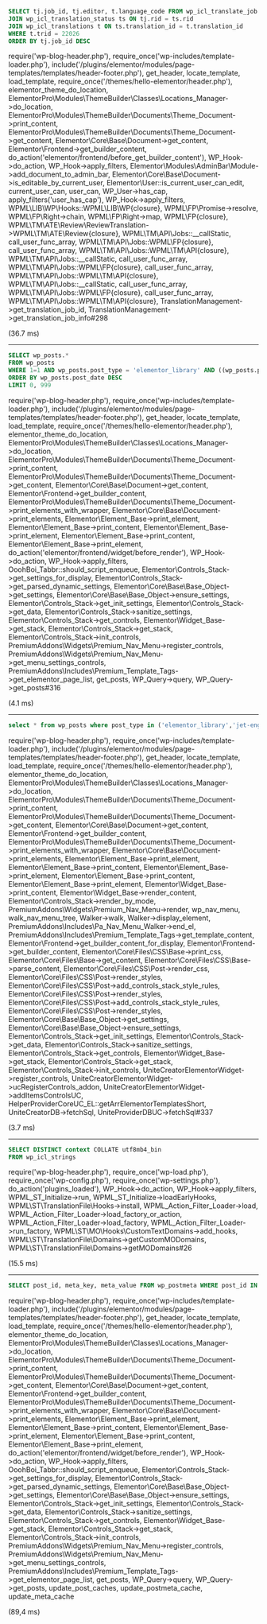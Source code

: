 

```sql
SELECT tj.job_id, tj.editor, t.language_code FROM wp_icl_translate_job tj
JOIN wp_icl_translation_status ts ON tj.rid = ts.rid
JOIN wp_icl_translations t ON ts.translation_id = t.translation_id
WHERE t.trid = 22026
ORDER BY tj.job_id DESC
```
require('wp-blog-header.php'), require_once('wp-includes/template-loader.php'), include('/plugins/elementor/modules/page-templates/templates/header-footer.php'), get_header, locate_template, load_template, require_once('/themes/hello-elementor/header.php'), elementor_theme_do_location, ElementorPro\Modules\ThemeBuilder\Classes\Locations_Manager->do_location, ElementorPro\Modules\ThemeBuilder\Documents\Theme_Document->print_content, ElementorPro\Modules\ThemeBuilder\Documents\Theme_Document->get_content, Elementor\Core\Base\Document->get_content, Elementor\Frontend->get_builder_content, do_action('elementor/frontend/before_get_builder_content'), WP_Hook->do_action, WP_Hook->apply_filters, Elementor\Modules\AdminBar\Module->add_document_to_admin_bar, Elementor\Core\Base\Document->is_editable_by_current_user, Elementor\User::is_current_user_can_edit, current_user_can, user_can, WP_User->has_cap, apply_filters('user_has_cap'), WP_Hook->apply_filters, WPML\LIB\WP\Hooks::WPML\LIB\WP\{closure}, WPML\FP\Promise->resolve, WPML\FP\Right->chain, WPML\FP\Right->map, WPML\FP\{closure}, WPML\TM\ATE\Review\ReviewTranslation->WPML\TM\ATE\Review\{closure}, WPML\TM\API\Jobs::__callStatic, call_user_func_array, WPML\TM\API\Jobs::WPML\FP\{closure}, call_user_func_array, WPML\TM\API\Jobs::WPML\TM\API\{closure}, WPML\TM\API\Jobs::__callStatic, call_user_func_array, WPML\TM\API\Jobs::WPML\FP\{closure}, call_user_func_array, WPML\TM\API\Jobs::WPML\TM\API\{closure}, WPML\TM\API\Jobs::__callStatic, call_user_func_array, WPML\TM\API\Jobs::WPML\FP\{closure}, call_user_func_array, WPML\TM\API\Jobs::WPML\TM\API\{closure}, TranslationManagement->get_translation_job_id, TranslationManagement->get_translation_job_info#298 

(36.7 ms)

--- 

```sql
SELECT wp_posts.*
FROM wp_posts
WHERE 1=1 AND wp_posts.post_type = 'elementor_library' AND ((wp_posts.post_status = 'publish'))
ORDER BY wp_posts.post_date DESC
LIMIT 0, 999
```
require('wp-blog-header.php'), require_once('wp-includes/template-loader.php'), include('/plugins/elementor/modules/page-templates/templates/header-footer.php'), get_header, locate_template, load_template, require_once('/themes/hello-elementor/header.php'), elementor_theme_do_location, ElementorPro\Modules\ThemeBuilder\Classes\Locations_Manager->do_location, ElementorPro\Modules\ThemeBuilder\Documents\Theme_Document->print_content, ElementorPro\Modules\ThemeBuilder\Documents\Theme_Document->get_content, Elementor\Core\Base\Document->get_content, Elementor\Frontend->get_builder_content, ElementorPro\Modules\ThemeBuilder\Documents\Theme_Document->print_elements_with_wrapper, Elementor\Core\Base\Document->print_elements, Elementor\Element_Base->print_element, Elementor\Element_Base->print_content, Elementor\Element_Base->print_element, Elementor\Element_Base->print_content, Elementor\Element_Base->print_element, do_action('elementor/frontend/widget/before_render'), WP_Hook->do_action, WP_Hook->apply_filters, OoohBoi_Tabbr::should_script_enqueue, Elementor\Controls_Stack->get_settings_for_display, Elementor\Controls_Stack->get_parsed_dynamic_settings, Elementor\Core\Base\Base_Object->get_settings, Elementor\Core\Base\Base_Object->ensure_settings, Elementor\Controls_Stack->get_init_settings, Elementor\Controls_Stack->get_data, Elementor\Controls_Stack->sanitize_settings, Elementor\Controls_Stack->get_controls, Elementor\Widget_Base->get_stack, Elementor\Controls_Stack->get_stack, Elementor\Controls_Stack->init_controls, PremiumAddons\Widgets\Premium_Nav_Menu->register_controls, PremiumAddons\Widgets\Premium_Nav_Menu->get_menu_settings_controls, PremiumAddons\Includes\Premium_Template_Tags->get_elementor_page_list, get_posts, WP_Query->query, WP_Query->get_posts#316 

(4.1 ms)

---

```sql
select * from wp_posts where post_type in ('elementor_library','jet-engine') and post_status='publish'
```
require('wp-blog-header.php'), require_once('wp-includes/template-loader.php'), include('/plugins/elementor/modules/page-templates/templates/header-footer.php'), get_header, locate_template, load_template, require_once('/themes/hello-elementor/header.php'), elementor_theme_do_location, ElementorPro\Modules\ThemeBuilder\Classes\Locations_Manager->do_location, ElementorPro\Modules\ThemeBuilder\Documents\Theme_Document->print_content, ElementorPro\Modules\ThemeBuilder\Documents\Theme_Document->get_content, Elementor\Core\Base\Document->get_content, Elementor\Frontend->get_builder_content, ElementorPro\Modules\ThemeBuilder\Documents\Theme_Document->print_elements_with_wrapper, Elementor\Core\Base\Document->print_elements, Elementor\Element_Base->print_element, Elementor\Element_Base->print_content, Elementor\Element_Base->print_element, Elementor\Element_Base->print_content, Elementor\Element_Base->print_element, Elementor\Widget_Base->print_content, Elementor\Widget_Base->render_content, Elementor\Controls_Stack->render_by_mode, PremiumAddons\Widgets\Premium_Nav_Menu->render, wp_nav_menu, walk_nav_menu_tree, Walker->walk, Walker->display_element, PremiumAddons\Includes\Pa_Nav_Menu_Walker->end_el, PremiumAddons\Includes\Premium_Template_Tags->get_template_content, Elementor\Frontend->get_builder_content_for_display, Elementor\Frontend->get_builder_content, Elementor\Core\Files\CSS\Base->print_css, Elementor\Core\Files\Base->get_content, Elementor\Core\Files\CSS\Base->parse_content, Elementor\Core\Files\CSS\Post->render_css, Elementor\Core\Files\CSS\Post->render_styles, Elementor\Core\Files\CSS\Post->add_controls_stack_style_rules, Elementor\Core\Files\CSS\Post->render_styles, Elementor\Core\Files\CSS\Post->add_controls_stack_style_rules, Elementor\Core\Files\CSS\Post->render_styles, Elementor\Core\Base\Base_Object->get_settings, Elementor\Core\Base\Base_Object->ensure_settings, Elementor\Controls_Stack->get_init_settings, Elementor\Controls_Stack->get_data, Elementor\Controls_Stack->sanitize_settings, Elementor\Controls_Stack->get_controls, Elementor\Widget_Base->get_stack, Elementor\Controls_Stack->get_stack, Elementor\Controls_Stack->init_controls, UniteCreatorElementorWidget->register_controls, UniteCreatorElementorWidget->ucRegisterControls_addon, UniteCreatorElementorWidget->addItemsControlsUC, HelperProviderCoreUC_EL::getArrElementorTemplatesShort, UniteCreatorDB->fetchSql, UniteProviderDBUC->fetchSql#337

(3.7 ms)

---

```sql
SELECT DISTINCT context COLLATE utf8mb4_bin
FROM wp_icl_strings
```

require('wp-blog-header.php'), require_once('wp-load.php'), require_once('wp-config.php'), require_once('wp-settings.php'), do_action('plugins_loaded'), WP_Hook->do_action, WP_Hook->apply_filters, WPML_ST_Initialize->run, WPML_ST_Initialize->loadEarlyHooks, WPML\ST\TranslationFile\Hooks->install, WPML_Action_Filter_Loader->load, WPML_Action_Filter_Loader->load_factory_or_action, WPML_Action_Filter_Loader->load_factory, WPML_Action_Filter_Loader->run_factory, WPML\ST\MO\Hooks\CustomTextDomains->add_hooks, WPML\ST\TranslationFile\Domains->getCustomMODomains, WPML\ST\TranslationFile\Domains->getMODomains#26

(15.5 ms)

---

```sql
SELECT post_id, meta_key, meta_value FROM wp_postmeta WHERE post_id IN (42172,42171,42170,42169,42168,42167,41940,41939,41938,41937,41936,41935,41463,41462,41461,41460,41459,41458,40463,40459,40446,39327,39323,39266,39264,37269,37266,37263,32509,32507,32505) ORDER BY meta_id ASC
```

require('wp-blog-header.php'), require_once('wp-includes/template-loader.php'), include('/plugins/elementor/modules/page-templates/templates/header-footer.php'), get_header, locate_template, load_template, require_once('/themes/hello-elementor/header.php'), elementor_theme_do_location, ElementorPro\Modules\ThemeBuilder\Classes\Locations_Manager->do_location, ElementorPro\Modules\ThemeBuilder\Documents\Theme_Document->print_content, ElementorPro\Modules\ThemeBuilder\Documents\Theme_Document->get_content, Elementor\Core\Base\Document->get_content, Elementor\Frontend->get_builder_content, ElementorPro\Modules\ThemeBuilder\Documents\Theme_Document->print_elements_with_wrapper, Elementor\Core\Base\Document->print_elements, Elementor\Element_Base->print_element, Elementor\Element_Base->print_content, Elementor\Element_Base->print_element, Elementor\Element_Base->print_content, Elementor\Element_Base->print_element, do_action('elementor/frontend/widget/before_render'), WP_Hook->do_action, WP_Hook->apply_filters, OoohBoi_Tabbr::should_script_enqueue, Elementor\Controls_Stack->get_settings_for_display, Elementor\Controls_Stack->get_parsed_dynamic_settings, Elementor\Core\Base\Base_Object->get_settings, Elementor\Core\Base\Base_Object->ensure_settings, Elementor\Controls_Stack->get_init_settings, Elementor\Controls_Stack->get_data, Elementor\Controls_Stack->sanitize_settings, Elementor\Controls_Stack->get_controls, Elementor\Widget_Base->get_stack, Elementor\Controls_Stack->get_stack, Elementor\Controls_Stack->init_controls, PremiumAddons\Widgets\Premium_Nav_Menu->register_controls, PremiumAddons\Widgets\Premium_Nav_Menu->get_menu_settings_controls, PremiumAddons\Includes\Premium_Template_Tags->get_elementor_page_list, get_posts, WP_Query->query, WP_Query->get_posts, update_post_caches, update_postmeta_cache, update_meta_cache

(89,4 ms)
